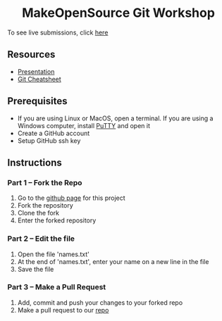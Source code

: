 <h1 style="text-align: center;">MakeOpenSource Git Workshop</h1>
To see live submissions, click <a href="https://workshop.makeopensource.org/git#Submissions">here</a>
<h2>Resources</h2>
<ul>
    <li><a href="https://workshop.makeopensource.org/git/assets/introduction-to-git.pdf">Presentation</a></li>
    <li><a href="https://workshop.makeopensource.org/git/assets/git-cheatsheet.pdf">Git Cheatsheet</a></li>
</ul>
<h2>Prerequisites</h2>
<ul>
    <li>
        If you are using Linux or MacOS, open a terminal. If you are using a Windows computer,
        install <a href="https://www.chiark.greenend.org.uk/~sgtatham/putty/latest.html">PuTTY</a>
        and open it
    </li>
    <li>Create a GitHub account</li>
    <li>Setup GitHub ssh key</li>
</ul>
<h2>Instructions</h2>
<h3>Part 1 – Fork the Repo</h3>
<ol>
    <li>Go to the
        <a href="https://github.com/makeopensource/git-workshop-2022/">github page</a>
        for this project
    </li>
    <li>Fork the repository</li>
    <li>Clone the fork</li>
    <li>Enter the forked repository</li>
</ol>
<h3>Part 2 – Edit the file</h3>
<ol>
    <li>Open the file 'names.txt'</li>
    <li>At the end of 'names.txt', enter your name on a new line in the file</li>
    <li>Save the file</li>
</ol>
<h3>Part 3 – Make a Pull Request</h3>
    <ol>
    <li>Add, commit and push your changes to your forked repo</li>
    <li>Make a pull request to our <a href="https://github.com/makeopensource/git-workshop-2022/">repo</a></li>
</ol>
